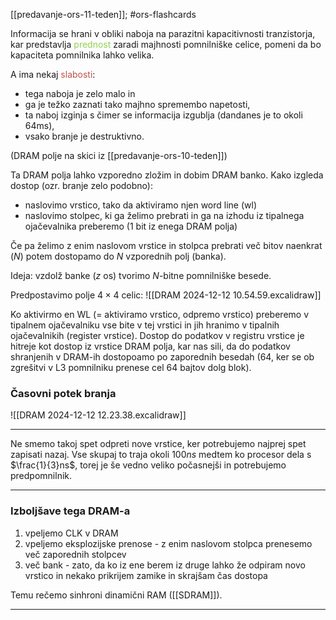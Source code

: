 [[predavanje-ors-11-teden]]; #ors-flashcards 

Informacija se hrani v obliki naboja na parazitni kapacitivnosti tranzistorja, kar predstavlja <font color="#92d050">prednost</font> zaradi majhnosti pomnilniške celice, pomeni da bo kapaciteta pomnilnika lahko velika. 

A ima nekaj <font color="#c0504d">slabosti</font>:
- tega naboja je zelo malo in 
- ga je težko zaznati tako majhno spremembo napetosti, 
- ta naboj izginja s čimer se informacija izgublja (dandanes je to okoli 64ms),
- vsako branje je destruktivno.

(DRAM polje na skici iz [[predavanje-ors-10-teden]])

Ta DRAM polja lahko vzporedno zložim in dobim DRAM banko. 
Kako izgleda dostop (ozr. branje zelo podobno):
- naslovimo vrstico, tako da aktiviramo njen word line (wl)
- naslovimo stolpec, ki ga želimo prebrati in ga na izhodu iz tipalnega ojačevalnika preberemo (1 bit iz enega DRAM polja)

Če pa želimo z enim naslovom vrstice in stolpca prebrati več bitov naenkrat ($N$) potem dostopamo do $N$ vzporednih polj (banka).

Ideja: vzdolž banke ($z$ os) tvorimo $N$-bitne pomnilniške besede.

Predpostavimo polje $4\times 4$ celic:
![[DRAM 2024-12-12 10.54.59.excalidraw]]

Ko aktivirmo en WL (= aktiviramo vrstico, odpremo vrstico) preberemo v tipalnem ojačevalniku vse bite v tej vrstici in jih hranimo v tipalnih ojačevalnikih (register vrstice). Dostop do podatkov v registru vrstice je hitreje kot dostop iz vrstice DRAM polja, kar nas sili, da do podatkov shranjenih v DRAM-ih dostopoamo po zaporednih besedah (64, ker se ob zgrešitvi v L3 pomnilniku prenese cel 64 bajtov dolg blok).

### Časovni potek branja

![[DRAM 2024-12-12 12.23.38.excalidraw]]

---

Ne smemo takoj spet odpreti nove vrstice, ker potrebujemo najprej spet zapisati nazaj. Vse skupaj to traja okoli $100ns$ medtem ko procesor dela s $\frac{1}{3}ns$, torej je še vedno veliko počasnejši in potrebujemo predpomnilnik.

---

### Izboljšave tega DRAM-a
1. vpeljemo CLK v DRAM
2. vpeljemo eksplozijske prenose - z enim naslovom stolpca prenesemo več zaporednih stolpcev
3. več bank - zato, da ko iz ene berem iz druge lahko že odpiram novo vrstico in nekako prikrijem zamike in skrajšam čas dostopa

Temu rečemo sinhroni dinamični RAM ([[SDRAM]]).

---